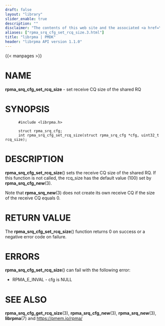 ```yaml
---
draft: false
layout: "library"
slider_enable: true
description: ""
disclaimer: "The contents of this web site and the associated <a href=\"https://github.com/pmem\">GitHub repositories</a> are BSD-licensed open source."
aliases: ["rpma_srq_cfg_set_rcq_size.3.html"]
title: "librpma | PMDK"
header: "librpma API version 1.1.0"
---
```

{{< manpages >}}

[comment]: <> (SPDX-License-Identifier: BSD-3-Clause)
[comment]: <> (Copyright 2020-2022, Intel Corporation)

NAME
====

**rpma\_srq\_cfg\_set\_rcq\_size** - set receive CQ size of the shared
RQ

SYNOPSIS
========

          #include <librpma.h>

          struct rpma_srq_cfg;
          int rpma_srq_cfg_set_rcq_size(struct rpma_srq_cfg *cfg, uint32_t rcq_size);

DESCRIPTION
===========

**rpma\_srq\_cfg\_set\_rcq\_size**() sets the receive CQ size of the
shared RQ. If this function is not called, the rcq\_size has the default
value (100) set by **rpma\_srq\_cfg\_new**(3).

Note that **rpma\_srq\_new**(3) does not create its own receive CQ if
the size of the receive CQ equals 0.

RETURN VALUE
============

The **rpma\_srq\_cfg\_set\_rcq\_size**() function returns 0 on success
or a negative error code on failure.

ERRORS
======

**rpma\_srq\_cfg\_set\_rcq\_size**() can fail with the following error:

-   RPMA\_E\_INVAL - cfg is NULL

SEE ALSO
========

**rpma\_srq\_cfg\_get\_rcq\_size**(3), **rpma\_srq\_cfg\_new**(3),
**rpma\_srq\_new**(3), **librpma**(7) and https://pmem.io/rpma/
